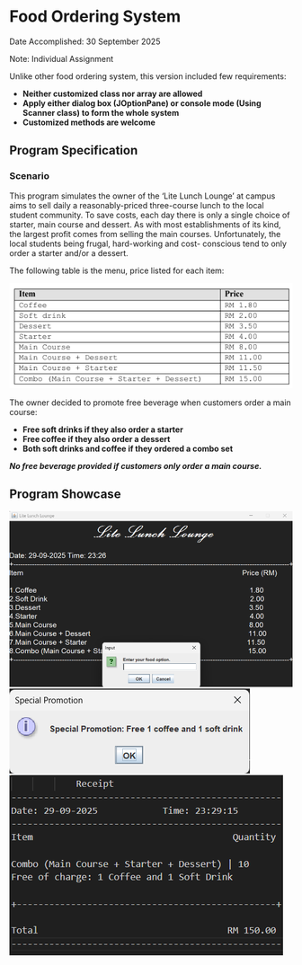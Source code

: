 
# Food Ordering System
Date Accomplished: 30 September 2025 

Note: Individual Assignment

Unlike other food ordering system, this version included few requirements:
* __Neither customized class nor array are allowed__
* __Apply either dialog box (JOptionPane) or console mode (Using Scanner class) to form the whole system__
* __Customized methods are welcome__

## Program Specification
### Scenario
This program simulates the owner of the ‘Lite Lunch Lounge’ at campus aims to sell daily a reasonably-priced three-course 
lunch to the local student community. To save costs, each day there is only a single choice of starter, 
main course and dessert. As with most establishments of its kind, the largest profit comes from 
selling the main courses. Unfortunately, the local students being frugal, hard-working and cost- 
conscious tend to only order a starter and/or a dessert.

The following table is the menu, price listed for each item:

![Table Menu](https://github.com/Wiik415/Food-Ordering-System/blob/main/java-version/CampusAssignmentVer/images/Table_Menu.png)

The owner decided to promote free beverage when customers order a main course:
* __Free soft drinks if they also order a starter__
* __Free coffee if they also order a dessert__
* __Both soft drinks and coffee if they ordered a combo set__

**_No free beverage provided if customers only order a main course._** 

## Program Showcase
![Main Menu](https://github.com/Wiik415/Food-Ordering-System/blob/main/java-version/CampusAssignmentVer/images/FOS_MenuShowcase1.png)
![Promotion showcase](https://github.com/Wiik415/Food-Ordering-System/blob/main/java-version/CampusAssignmentVer/images/FOS_MenuShowcase6.png)
![Receipt Showcase](https://github.com/Wiik415/Food-Ordering-System/blob/main/java-version/CampusAssignmentVer/images/FOS_MenuShowcase8.png)
